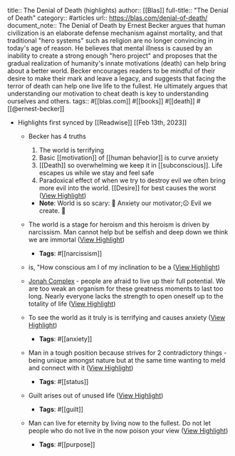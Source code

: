 title:: The Denial of Death (highlights)
author:: [[Blas]]
full-title:: "The Denial of Death"
category:: #articles
url:: https://blas.com/denial-of-death/
document_note:: The Denial of Death by Ernest Becker argues that human civilization is an elaborate defense mechanism against mortality, and that traditional "hero systems" such as religion are no longer convincing in today's age of reason. He believes that mental illness is caused by an inability to create a strong enough "hero project" and proposes that the gradual realization of humanity's innate motivations (death) can help bring about a better world. Becker encourages readers to be mindful of their desire to make their mark and leave a legacy, and suggests that facing the terror of death can help one live life to the fullest. He ultimately argues that understanding our motivation to cheat death is key to understanding ourselves and others.
tags:: #[[blas.com]] #[[books]] #[[death]] #[[@ernest-becker]]

- Highlights first synced by [[Readwise]] [[Feb 13th, 2023]]
	- Becker has 4 truths
	  
	  1.  The world is terrifying
	  2.  Basic [[motivation]] of [[human behavior]] is to curve anxiety
	  3.  [[Death]] so overwhelming we keep it in [[subconscious]]. Life escapes us while we stay and feel safe
	  4.  Paradoxical effect of when we try to destroy evil we often bring more evil into the world. [[Desire]] for best causes the worst ([View Highlight](https://read.readwise.io/read/01gs4jvwmt4fmpvgh8zyqa8tz7))
		- **Note**: World is so scary: 🤬
		  Anxiety our motivator;☹️
		  Evil we create. 🤯
	- The world is a stage for heroism and this heroism is driven by narcissism. Man cannot help but be selfish and deep down we think we are immortal ([View Highlight](https://read.readwise.io/read/01gs4jwtvdpgf20t9awh5h3pgh))
		- **Tags**: #[[narcissism]]
	- is, "How conscious am I of my inclination to be a ([View Highlight](https://read.readwise.io/read/01gs4jwzn8vnks82g38t1p5zax))
	- [Jonah Complex](http://en.wikipedia.org/wiki/Jonah_complex) - people are afraid to live up their full potential. We are too weak an organism for these greatness moments to last too long. Nearly everyone lacks the strength to open oneself up to the totality of life ([View Highlight](https://read.readwise.io/read/01gs4kapnqbcxdxhfesxf86dw4))
	- To see the world as it truly is is terrifying and causes anxiety ([View Highlight](https://read.readwise.io/read/01gs4ka38sxrnyqy3qk1w3np80))
		- **Tags**: #[[anxiety]]
	- Man in a tough position because strives for 2 contradictory things - being unique amongst nature but at the same time wanting to meld and connect with it ([View Highlight](https://read.readwise.io/read/01gs4k833rp6k4mpgdmm92mj8p))
		- **Tags**: #[[status]]
	- Guilt arises out of unused life ([View Highlight](https://read.readwise.io/read/01gs4k8j9xvjt43er3m3hqacf0))
		- **Tags**: #[[guilt]]
	- Man can live for eternity by living now to the fullest. Do not let people who do not live in the now poison your view ([View Highlight](https://read.readwise.io/read/01gs4k935ch24vm66mf4207x0e))
		- **Tags**: #[[purpose]]